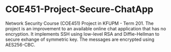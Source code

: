 # COE451-Project-Secure-ChatApp
Network Security Course (COE451) Project in KFUPM - Term 201. The project is an improvement to an available online chat application that has no encryption. It implements SSH using low-level RSA and Diffie-Hellman to secure exhange of symmetric key. The messages are encrypted using AES256-CBC.
